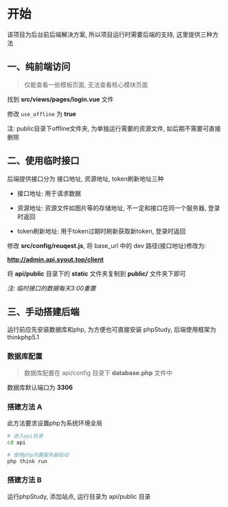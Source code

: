 # 开始

该项目为后台前后端解决方案, 所以项目运行时需要后端的支持, 这里提供三种方法

## 一、纯前端访问

> 仅能查看一些模板页面, 无法查看核心模块页面

找到 **src/views/pages/login.vue** 文件

修改 ```use_offline``` 为 **true**

注: public目录下offline文件夹, 为单独运行需要的资源文件, 如后期不需要可直接删除

## 二、使用临时接口

后端提供接口分为 接口地址, 资源地址, token刷新地址三种

- 接口地址: 用于请求数据

- 资源地址: 资源文件如图片等的存储地址, 不一定和接口在同一个服务器, 登录时返回

- token刷新地址: 用于token过期时刷新获取新token, 登录时返回

修改 **src/config/reuqest.js**, 将 base_url 中的 dev 路径(接口地址)修改为:

**http://admin.api.syout.top/client**

将 **api/public** 目录下的 **static** 文件夹复制到 **public/** 文件夹下即可

*注: 临时接口的数据每天3:00重置*

## 三、手动搭建后端

运行前应先安装数据库和php, 为方便也可直接安装 phpStudy, 后端使用框架为 thinkphp5.1 

### 数据库配置

> 数据库配置在 api/config 目录下 **database.php** 文件中

数据库默认端口为 **3306**

### 搭建方法 A

此方法要求设置php为系统环境全局

```bash
# 进入api目录
cd api

# 使用php内置服务器启动
php think run
```
### 搭建方法 B

运行phpStudy, 添加站点, 运行目录为 api/public 目录
